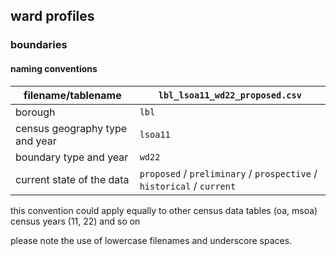 ## ward profiles

###  boundaries

#### naming conventions

| filename/tablename | `lbl_lsoa11_wd22_proposed.csv` | 
| - | - |
| borough | `lbl` |
| census geography type and year | `lsoa11` | 
| boundary type and year | `wd22` | 
| current state of the data | `proposed` / `preliminary` / `prospective` / `historical` / `current` |

this convention could apply equally to other census data tables (oa, msoa) census years (11, 22) and so on

please note the use of lowercase filenames and underscore spaces.
